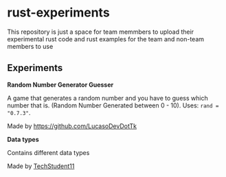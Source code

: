 # rust-experiments

This repository is just a space for team memmbers to upload their experimental rust code and rust examples for the team and non-team members to use
## Experiments

**Random Number Generator Guesser**

A game that generates a random number and you have to guess which number that is. (Random Number Generated between 0 - 10). Uses: `rand = "0.7.3"`.

Made by https://github.com/LucasoDevDotTk

**Data types**

Contains different data types

Made by [TechStudent11](https://github.com/TechStudent11)
